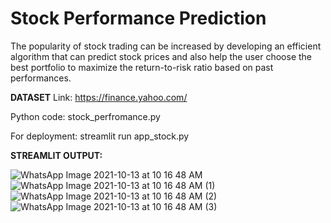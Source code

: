# Stock Performance Prediction

The popularity of stock trading can be increased by developing an efficient algorithm that can predict stock prices and also help the user choose the best portfolio to maximize the return-to-risk ratio based on past performances.

**DATASET**
Link: https://finance.yahoo.com/

Python code: stock_perfromance.py

For deployment: streamlit run app_stock.py

**STREAMLIT OUTPUT:**

![WhatsApp Image 2021-10-13 at 10 16 48 AM](https://user-images.githubusercontent.com/67577967/137079419-629fe3bf-4b28-4a07-ab36-f8a4f862d5d9.jpeg)
![WhatsApp Image 2021-10-13 at 10 16 48 AM (1)](https://user-images.githubusercontent.com/67577967/137079471-b4e584e0-4c87-4411-87ab-9f0ef53243c5.jpeg)
![WhatsApp Image 2021-10-13 at 10 16 48 AM (2)](https://user-images.githubusercontent.com/67577967/137079502-abe7e6e4-98c7-40cf-a28f-7e08655c8db2.jpeg)
![WhatsApp Image 2021-10-13 at 10 16 48 AM (3)](https://user-images.githubusercontent.com/67577967/137079516-c818216f-48e1-422b-938d-9db2cf12a6aa.jpeg)
